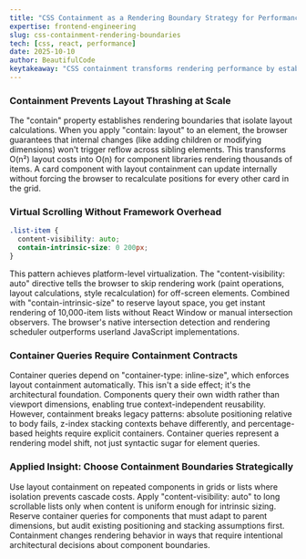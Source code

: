 ```yaml
---
title: "CSS Containment as a Rendering Boundary Strategy for Performance-Critical UIs"
expertise: frontend-engineering
slug: css-containment-rendering-boundaries
tech: [css, react, performance]
date: 2025-10-10
author: BeautifulCode
keytakeaway: "CSS containment transforms rendering performance by establishing explicit isolation boundaries, but requires deliberate architectural choices about component contracts and layout dependencies rather than drop-in optimization."
---
```


### Containment Prevents Layout Thrashing at Scale

The "contain" property establishes rendering boundaries that isolate layout calculations. When you apply "contain: layout" to an element, the browser guarantees that internal changes (like adding children or modifying dimensions) won't trigger reflow across sibling elements. This transforms O(n²) layout costs into O(n) for component libraries rendering thousands of items. A card component with layout containment can update internally without forcing the browser to recalculate positions for every other card in the grid.

### Virtual Scrolling Without Framework Overhead

```css
.list-item {
  content-visibility: auto;
  contain-intrinsic-size: 0 200px;
}
```

This pattern achieves platform-level virtualization. The "content-visibility: auto" directive tells the browser to skip rendering work (paint operations, layout calculations, style recalculation) for off-screen elements. Combined with "contain-intrinsic-size" to reserve layout space, you get instant rendering of 10,000-item lists without React Window or manual intersection observers. The browser's native intersection detection and rendering scheduler outperforms userland JavaScript implementations.

### Container Queries Require Containment Contracts

Container queries depend on "container-type: inline-size", which enforces layout containment automatically. This isn't a side effect; it's the architectural foundation. Components query their own width rather than viewport dimensions, enabling true context-independent reusability. However, containment breaks legacy patterns: absolute positioning relative to body fails, z-index stacking contexts behave differently, and percentage-based heights require explicit containers. Container queries represent a rendering model shift, not just syntactic sugar for element queries.

### Applied Insight: Choose Containment Boundaries Strategically

Use layout containment on repeated components in grids or lists where isolation prevents cascade costs. Apply "content-visibility: auto" to long scrollable lists only when content is uniform enough for intrinsic sizing. Reserve container queries for components that must adapt to parent dimensions, but audit existing positioning and stacking assumptions first. Containment changes rendering behavior in ways that require intentional architectural decisions about component boundaries.